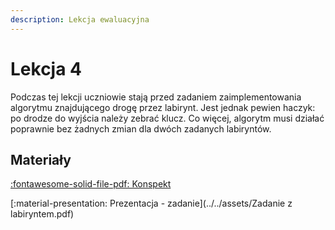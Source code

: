 ```yaml
---
description: Lekcja ewaluacyjna
---
```


# Lekcja 4

Podczas tej lekcji uczniowie stają przed zadaniem zaimplementowania algorytmu znajdującego drogę przez labirynt. Jest jednak pewien haczyk: po drodze do wyjścia należy zebrać klucz. Co więcej, algorytm musi działać poprawnie bez żadnych zmian dla dwóch zadanych labiryntów.

## Materiały

[:fontawesome-solid-file-pdf: Konspekt](../../assets/4-wpr-do-alg.pdf)

[:material-presentation: Prezentacja - zadanie](../../assets/Zadanie z labiryntem.pdf)
